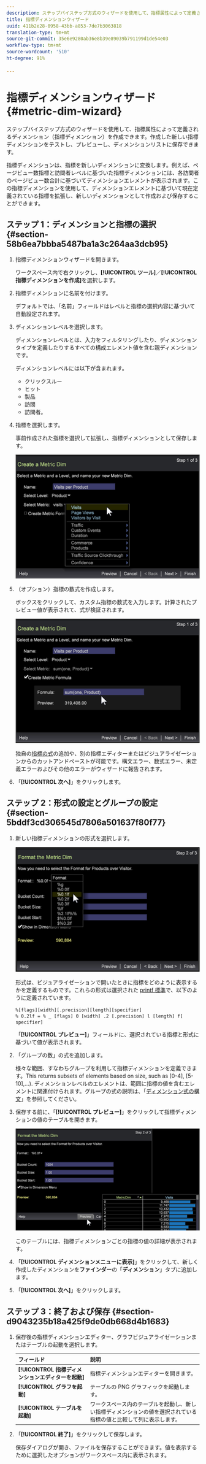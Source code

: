 ```yaml
---
description: ステップバイステップ方式のウィザードを使用して、指標属性によって定義されるディメンション（指標ディメンション）を作成できます。作成した新しい指標ディメンションをテストし、プレビューし、ディメンションリストに保存できます。
title: 指標ディメンションウィザード
uuid: 411b2e28-0958-43bb-a853-7de7b3063818
translation-type: tm+mt
source-git-commit: 35e6e9280ab36e8b39e89039b791199d1de54e03
workflow-type: tm+mt
source-wordcount: '510'
ht-degree: 91%

---
```



# 指標ディメンションウィザード{#metric-dim-wizard}

ステップバイステップ方式のウィザードを使用して、指標属性によって定義されるディメンション（指標ディメンション）を作成できます。作成した新しい指標ディメンションをテストし、プレビューし、ディメンションリストに保存できます。

指標ディメンションは、指標を新しいディメンションに変換します。例えば、ページビュー数指標と訪問者レベルに基づいた指標ディメンションには、各訪問者のページビュー数合計に基づいてディメンションエレメントが表示されます。この指標ディメンションを使用して、ディメンションエレメントに基づいて現在定義されている指標を拡張し、新しいディメンションとして作成および保存することができます。

## ステップ 1：ディメンションと指標の選択 {#section-58b6ea7bbba5487ba1a3c264aa3dcb95}

1. 指標ディメンションウィザードを開きます。

   ワークスペース内で右クリックし、**[!UICONTROL ツール]**／**[!UICONTROL 指標ディメンションを作成]**&#x200B;を選択します。

1. 指標ディメンションに名前を付けます。

   デフォルトでは、「名前」フィールドはレベルと指標の選択内容に基づいて自動設定されます。

1. ディメンションレベルを選択します。

   ディメンションレベルとは、入力をフィルタリングしたり、ディメンションタイプを定義したりするすべての構成エレメント値を含む親ディメンションです。

   ディメンションレベルには以下が含まれます。

   * クリックスルー
   * ヒット
   * 製品         
   * 訪問
   * 訪問者。

1. 指標を選択します。

   事前作成された指標を選択して拡張し、指標ディメンションとして保存します。

   ![](assets/6_4_workstation_metricdim_metric.png)

1. （オプション）指標の数式を作成します。

   ボックスをクリックして、カスタム指標の数式を入力します。計算されたプレビュー値が表示されて、式が検証されます。

   ![](assets/6_4_workstation_metricdim_create_metric.png)

   独自の[指標の式](https://docs.adobe.com/content/help/en/data-workbench/using/client/qry-lang-syntx/c-syntx-mtrc-exp.html)の追加や、別の指標エディターまたはビジュアライゼーションからのカットアンドペーストが可能です。構文エラー、数式エラー、未定義エラーおよびその他のエラーがウィザードに報告されます。

1. 「**[!UICONTROL 次へ]**」をクリックします。

## ステップ 2：形式の設定とグループの設定 {#section-5bddf3cd306545d7806a501637f80f77}

1. 新しい指標ディメンションの形式を選択します。

   ![](assets/6_4_workstation_metricdim_format_metric.png)

   形式は、ビジュアライゼーションで開いたときに指標をどのように表示するかを定義するものです。これらの形式は選択された [printf 標準](http://www.cplusplus.com/reference/cstdio/printf/)で、以下のように定義されています。

   ```
   %[flags][width][.precision][length][specifier]
   % 0.2lf = % _ [flags] 0 [width] .2 [.precision] l [length] f[ specifier]
   ```

   「**[!UICONTROL プレビュー]**」フィールドに、選択されている指標と形式に基づいて値が表示されます。

1. 「グループの数」の式を追加します。

   様々な範囲、すなわちグループを利用して指標ディメンションを定義できます。This returns subsets of elements based on size, such as [0-4], [5-10],...). ディメンションレベルのエレメントは、範囲に指標の値を含むエレメントに関連付けられます。グループの式の説明は、「[ディメンション式の構文](https://docs.adobe.com/content/help/en/data-workbench/using/client/qry-lang-syntx/c-syntx-dim-exp.html)」を参照してください。

1. 保存する前に、「**[!UICONTROL プレビュー]**」をクリックして指標ディメンションの値のテーブルを開きます。

   ![](assets/6_4_workstation_metricdim_preview.png)

   このテーブルには、指標ディメンションごとの指標の値の詳細が表示されます。

1. 「**[!UICONTROL ディメンションメニューに表示]**」をクリックして、新しく作成したディメンションを&#x200B;**ファインダー**&#x200B;の「**ディメンション**」タブに追加します。

1. 「**[!UICONTROL 次へ]**」をクリックします。

## ステップ 3：終了および保存 {#section-d9043235b18a425f9de0db668d4b1683}

1. 保存後の指標ディメンションエディター、グラフビジュアライゼーションまたはテーブルの起動を選択します。

   | フィールド | 説明 |
   |---|---|
   | **[!UICONTROL 指標ディメンションエディターを起動]** | 指標ディメンションエディターを開きます。 |
   | **[!UICONTROL グラフを起動]** | テーブルの PNG グラフィックを起動します。 |
   | **[!UICONTROL テーブルを起動]** | ワークスペース内のテーブルを起動し、新しい指標ディメンションの値を選択されている指標の値と比較して列に表示します。 |

1. 「**[!UICONTROL 終了]**」をクリックして保存します。

   保存ダイアログが開き、ファイルを保存することができます。値を表示するために選択したオプションがワークスペース内に表示されます。


